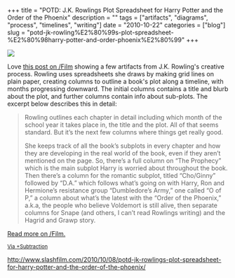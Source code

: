 +++
title = "POTD: J.K. Rowlings Plot Spreadsheet for Harry Potter and the Order of the Phoenix"
description = ""
tags = ["artifacts", "diagrams", "process", "timelines", "writing"]
date = "2010-10-22"
categories = ["blog"]
slug = "potd-jk-rowling%E2%80%99s-plot-spreadsheet-%E2%80%98harry-potter-and-order-phoenix%E2%80%99"
+++



  <div class="notebook-screenshot"><a href="http://www.slashfilm.com/2010/10/08/potd-jk-rowlings-plot-spreadsheet-for-harry-potter-and-the-order-of-the-phoenix/"><img src="//farm2.static.flickr.com/1187/5104558387_88ff2b5cd7_o.png" /></a></div>
<p>Love <a href="http://www.slashfilm.com/2010/10/08/potd-jk-rowlings-plot-spreadsheet-for-harry-potter-and-the-order-of-the-phoenix/">this post on /Film</a> showing a few artifacts from J.K. Rowling's creative process. Rowling uses spreadsheets she draws by making grid lines on plain paper, creating columns to outline a book's plot along a timeline, with months progressing downward. The initial columns contains a title and blurb about the plot, and further columns contain info about sub-plots. The excerpt below describes this in detail:</p>
<blockquote><p>Rowling outlines each chapter in detail including which month of the school year it takes place in, the title and the plot. All of that seems standard. But it’s the next few columns where things get really good.</p>
<p>She keeps track of all the book’s subplots in every chapter and how they are developing in the real world of the book, even if they aren’t mentioned on the page. So, there’s a full column on “The Prophecy” which is the main subplot Harry is worried about throughout the book. Then there’s a column for the romantic subplot, titled “Cho/Ginny” followed by “D.A.” which follows what’s going on with Harry, Ron and Hermione’s resistance group “Dumbledore’s Army,” one called “O of P,” a column about what’s the latest with the “Order of the Phoenix,” a.k.a, the people who believe Voldemort is still alive, then separate columns for Snape (and others, I can’t read Rowlings writing) and the Hagrid and Grawp story.</p></blockquote>
<p><a href="http://www.slashfilm.com/2010/10/08/potd-jk-rowlings-plot-spreadsheet-for-harry-potter-and-the-order-of-the-phoenix/">Read more on /Film.</a></p>
<p><small><a href="http://www.subtraction.com/2010/10/21/jk-rowlings-plot-diagrams">Via +Subtraction</a></small></p>
    
  <a href="http://www.slashfilm.com/2010/10/08/potd-jk-rowlings-plot-spreadsheet-for-harry-potter-and-the-order-of-the-phoenix/">http://www.slashfilm.com/2010/10/08/potd-jk-rowlings-plot-spreadsheet-for-harry-potter-and-the-order-of-the-phoenix/</a>

